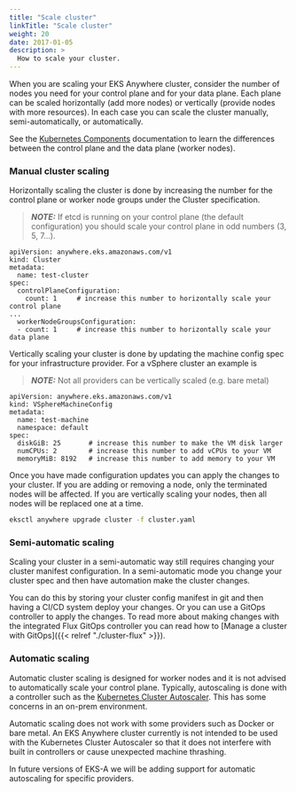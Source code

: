 ```yaml
---
title: "Scale cluster"
linkTitle: "Scale cluster"
weight: 20
date: 2017-01-05
description: >
  How to scale your cluster.
---
```


When you are scaling your EKS Anywhere cluster, consider the number of nodes you need for your control plane and for your data plane.
Each plane can be scaled horizontally (add more nodes) or vertically (provide nodes with more resources).
In each case you can scale the cluster manually, semi-automatically, or automatically.

See the [Kubernetes Components](https://kubernetes.io/docs/concepts/overview/components/) documentation to learn the differences between the control plane and the data plane (worker nodes).

### Manual cluster scaling

Horizontally scaling the cluster is done by increasing the number for the control plane or worker node groups under the Cluster specification.

>**_NOTE:_** If etcd is running on your control plane (the default configuration) you should scale your control plane in odd numbers (3, 5, 7...).

```
apiVersion: anywhere.eks.amazonaws.com/v1
kind: Cluster
metadata:
  name: test-cluster
spec:
  controlPlaneConfiguration:
    count: 1     # increase this number to horizontally scale your control plane
...    
  workerNodeGroupsConfiguration:
  - count: 1     # increase this number to horizontally scale your data plane
```

Vertically scaling your cluster is done by updating the machine config spec for your infrastructure provider.
For a vSphere cluster an example is

>**_NOTE:_** Not all providers can be vertically scaled (e.g. bare metal)

```
apiVersion: anywhere.eks.amazonaws.com/v1
kind: VSphereMachineConfig
metadata:
  name: test-machine
  namespace: default
spec:
  diskGiB: 25       # increase this number to make the VM disk larger
  numCPUs: 2        # increase this number to add vCPUs to your VM
  memoryMiB: 8192   # increase this number to add memory to your VM
```

Once you have made configuration updates you can apply the changes to your cluster.
If you are adding or removing a node, only the terminated nodes will be affected.
If you are vertically scaling your nodes, then all nodes will be replaced one at a time.

```bash
eksctl anywhere upgrade cluster -f cluster.yaml
```

### Semi-automatic scaling

Scaling your cluster in a semi-automatic way still requires changing your cluster manifest configuration.
In a semi-automatic mode you change your cluster spec and then have automation make the cluster changes.

You can do this by storing your cluster config manifest in git and then having a CI/CD system deploy your changes.
Or you can use a GitOps controller to apply the changes.
To read more about making changes with the integrated Flux GitOps controller you can read how to [Manage a cluster with GitOps]({{< relref "./cluster-flux" >}}).

### Automatic scaling

Automatic cluster scaling is designed for worker nodes and it is not advised to automatically scale your control plane.
Typically, autoscaling is done with a controller such as the [Kubernetes Cluster Autoscaler](https://github.com/kubernetes/autoscaler/).
This has some concerns in an on-prem environment.

Automatic scaling does not work with some providers such as Docker or bare metal.
An EKS Anywhere cluster currently is not intended to be used with the Kubernetes Cluster Autoscaler so that it does not interfere with built in controllers or cause unexpected machine thrashing.

In future versions of EKS-A we will be adding support for automatic autoscaling for specific providers.
